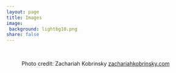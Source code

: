 ```yaml
---
layout: page
title: Images
image:
 background: lightbg10.png
share: false
---
```

<article>
<figure>
	<a href="/images/full/aryehkobrinsky-jump-bass-full.jpg"><img src="/images/full/aryehkobrinsky-jump.png" alt=""></a>
</figure>
<figure class="half">
	<a href="/images/full/aryehkobrinsky-jump-full.jpg"><img src="/images/full/aryehkobrinsky-jump.png" alt=""></a>
	<a href="/images/full/aryehkobrinsky-moose-full.jpg"><img src="/images/full/aryehkobrinsky-moose.png" alt=""></a>
	<figcaption>Photo credit: Zachariah Kobrinsky <a href="http://zachariahkobrinsky.com">zachariahkobrinsky.com</a></figcaption>
</figure>
</article>